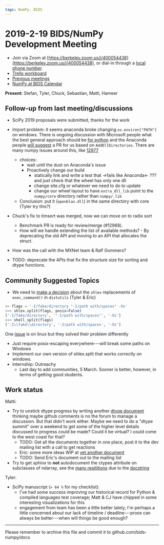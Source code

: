 ```yaml
---
tags: NumPy, BIDS
---
```


# 2019-2-19 BIDS/NumPy Development Meeting

- Join via Zoom at [https://berkeley.zoom.us/j/400054438](https://berkeley.zoom.us/j/400054438), or dial-in through a [local phone number](https://zoom.us/u/adQDmEc1wI).
- [Trello workboard](https://trello.com/b/Azg4fYZH/numpy-at-bids)
- [Previous meetings](https://github.com/BIDS-numpy/docs/tree/master/status_meetings)
- [NumPy at BIDS Calendar](https://calendar.google.com/calendar?cid=YmVya2VsZXkuZWR1X2lla2dwaWdtMjMyamJobGRzZmIyYzJqODFjQGdyb3VwLmNhbGVuZGFyLmdvb2dsZS5jb20)

**Present:** Stefan, Tyler, Chuck, Sebastian, Matti, Hameer

## Follow-up from last meeting/discussions

- SciPy 2019 proposals were submitted, thanks for the work
- Import problem: it seems anaconda broke changing `os.environ["PATH"]` on windows. There is ongoing discussion with Microsoft people what the best general approach should be [for python](https://bugs.python.org/issue35688) and the Anaconda people [will suggest](https://github.com/ContinuumIO/anaconda-issues/issues/10628) a PR for us based on `AddDllDirectories`. There are many numpy issues around this, like [12977](https://github.com/numpy/numpy/issues/12977)
  - choices: 
    - wait until the dust on Anaconda's issue
    - Proactively change our build 
      - statically link and write a test that ->fails like Anaconda<- ??? and just check that the wheel has only one dll
      - change site.cfg or whatever we need to do to update
      - change our wheel layout to have `extra_dll_lib` point to the `numpy/core` directory rather than `numpy/.lib`
  - Conclusion: put it (`openblas.dll`) in the same directory with core {Tyler try this?}
- Chuck's fix to timsort was merged, now we can move on to radix sort
    - Benchmark PR is ready for review/merge (#12968).
    - How will we handle extending the list of available methods? - By deprecating the old API and moving to an API that allocates the struct.
- How was the call with the MXNet team & Ralf Gommers?

- TODO: deprecate the APIs that fix the structure size for sorting and dtype functions.

## Community Suggested Topics

- We need to [make a decision](https://github.com/numpy/numpy/issues/12979) about the `shlex` replacements of `exec_command()` in `distutils` (Tyler & Eric)
```python
>> flags = '-I/fake/directory "-I/path with/spaces" -Os'
>>> shlex.split(flags, posix=False)
['-I/fake/directory', '"-I/path with/spaces"', '-Os']
>>> shell_split(flags)
['-I\\fake\\directory', '-I/path with/spaces', '-Os']
```
One [issue](https://github.com/numpy/numpy/issues/12659) is on linux but they solved their problem differently
  - Just require posix-escaping everywhere---will break some paths on Windows
  - Implement our own version of shlex.split that works correctly on windows.
- Internship: Outreachy
    - Last day to add communities, 5 March.  Sooner is better, however, in terms of getting good students.

## Work status

Matti:
- Try to unstick dtype progress by writing another [dtype document](https://hackmd.io/ok21UoAQQmOtSVk6keaJhw?both#) thinking maybe github comments is no the forum to manage a discussion. But that didn't work either. Maybe we need to do a "dtype summit" over a weekend to get some of the higher level details discussed to progress could be made? Could it be virtual? I could come to the west coast for that?
  - TODO: Get all the documents together in one place, post it to the dev mailing list with a call to get reactions
  - Eric: some more ideas WIP at [yet another document](https://hackmd.io/s/ryTFaOPHE)
  - TODO: Send Eric's document out to the mailing list
- Try to get sphinx to **not** autodocument the ctypes attribute on subclasses of ndarray, see the [many repititions](http://www.numpy.org/devdocs/search.html?q=_ctypes.data) due to the [docstring](https://github.com/numpy/numpy/blob/v1.16.1/numpy/core/_add_newdocs.py#L2034)

Tyler:
- SciPy manuscript (`> 64 %` for my checklist): 
  - I've had some success improving our historical record for Python & compiled languages test coverage; Matt & CJ have chipped in some interesting visualizations for this
  - engagement from team has been a little better lately; I'm perhaps a little concerned about our lack of timeline / deadline---prose can always be better---when will things be good enough?
  
---

Please remember to archive this file and commit it to github.com/bids-numpy/docs
